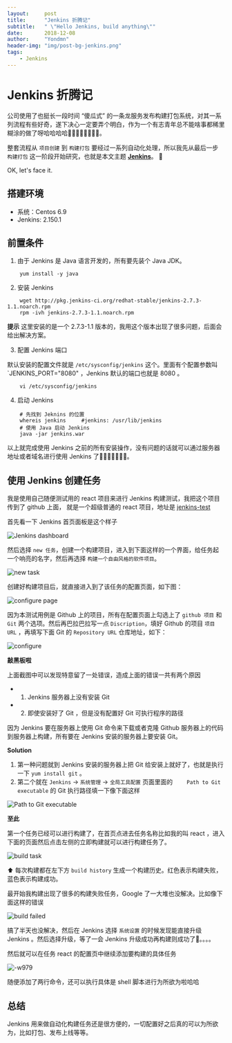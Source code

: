 ```yaml
---
layout:     post
title:      "Jenkins 折腾记"
subtitle:   " \"Hello Jenkins, build anything\""
date:       2018-12-08
author:     "Yondmn"
header-img: "img/post-bg-jenkins.png"
tags:
    - Jenkins
---
```


# Jenkins 折腾记


公司使用了也挺长一段时间 “傻瓜式” 的一条龙服务发布构建打包系统，对其一系列流程有些好奇，遂下决心一定要弄个明白，作为一个有志青年总不能啥事都稀里糊涂的做了呀哈哈哈哈🤣🤣🤣🤣🤣🤣🤣🤣。

整套流程从 `项目创建` 到 `构建打包` 要经过一系列自动化处理，所以我先从最后一步 `构建打包` 这一阶段开始研究，也就是本文主题 **[Jenkins](https://jenkins.io/)**。 🙈

OK, let's face it.

## 搭建环境

- 系统：Centos 6.9
- Jenkins: 2.150.1

## 前置条件

1. 由于 Jenkins 是 Java 语言开发的，所有要先装个 Java JDK。

```shell
    yum install -y java
```
    
2. 安装 Jenkins
 
```shell
    wget http://pkg.jenkins-ci.org/redhat-stable/jenkins-2.7.3-1.1.noarch.rpm
    rpm -ivh jenkins-2.7.3-1.1.noarch.rpm
```

**提示**
这里安装的是一个 2.7.3-1.1 版本的，我用这个版本出现了很多问题，后面会给出解决方案。

3. 配置 Jenkins 端口

默认安装的配置文件就是 `/etc/sysconfig/jenkins` 这个。里面有个配置参数叫 `JENKINS_PORT="8080" ，Jenkins 默认的端口也就是 8080 。

```shell
    vi /etc/sysconfig/jenkins
```

4. 启动 Jenkins

```shell
    # 先找到 Jeknins 的位置
    whereis jenkins     #jenkins: /usr/lib/jenkins
    # 使用 Java 启动 Jenkins
    java -jar jenkins.war
```
    
以上就完成使用 Jenkins 之前的所有安装操作，没有问题的话就可以通过服务器地址或者域名进行使用 Jenkins 了🎉🎉🎉🎉🎉🎉🎉。

## 使用 Jenkins 创建任务

我是使用自己随便测试用的 react 项目来进行 Jenkins 构建测试，我把这个项目传到了 github 上面，
就是一个超级普通的 react 项目，地址是 [jenkins-test](https://github.com/yondmn/jenkins-test)

首先看一下 Jenkins 首页面板是这个样子

![Jenkins dashboard](/img/in-post/2018-12-08-jenkins-toss/1544277445736.jpg)

然后选择 `new 任务`，创建一个构建项目，进入到下面这样的一个界面，给任务起一个响亮的名字，然后再选择 `构建一个自由风格的软件项目`。

![new task](/img/in-post/2018-12-08-jenkins-toss/1544277629731.jpg)

创建好构建项目后，就直接进入到了该任务的配置页面，如下图：

![configure page](/img/in-post/2018-12-08-jenkins-toss/1544277751102.jpg)

因为本测试用例是 Github 上的项目，所有在配置页面上勾选上了 `github 项目` 和 `Git` 两个选项。然后再巴拉巴拉写一点 `Discription`，填好 Github 的项目 `项目 URL` ，再填写下面 Git 的 `Repository URL` 仓库地址，如下：

![configure](/img/in-post/2018-12-08-jenkins-toss/1544277861720.jpg)

**敲黑板啦**

上面截图中可以发现特意留了一处错误，造成上面的错误一共有两个原因

- 1. Jenkins 服务器上没有安装 Git
- 2. 即使安装好了 Git ，但是没有配置好 Git 可执行程序的路径

因为 Jenkins 要在服务器上使用 Git 命令来下载或者克隆 Github 服务器上的代码到服务器上构建，所有要在 Jenkins 安装的服务器上要安装 Git。

**Solution**

1. 第一种问题就到 Jenkins 安装的服务器上把 Git 给安装上就好了，也就是执行一下 `yum install git` 。
2. 第二个就在 `Jenkins` -> `系统管理` -> `全局工具配置` 页面里面的 `	Path to Git executable` 的 Git 执行路径填一下像下面这样

![Path to Git executable](/img/in-post/2018-12-08-jenkins-toss/1544278998918.jpg)

**至此**

第一个任务已经可以进行构建了，在首页点进去任务名称比如我的叫 react ，进入下面的页面然后点击左侧的立即构建就可以进行构建任务了。

![build task](/img/in-post/2018-12-08-jenkins-toss/1544279397600.jpg)

⬆️ 每次构建都在左下方 `build history` 生成一个构建历史。红色表示构建失败，蓝色表示构建成功。

最开始我构建出现了很多的构建失败任务，Google 了一大堆也没解决。比如像下面这样的错误

![build failed](/img/in-post/2018-12-08-jenkins-toss/1544279472218.jpg)

搞了半天也没解决，然后在 Jenkins 选择 `系统设置` 的时候发现能直接升级 Jenkins 。然后选择升级，等了一会 Jenkins 升级成功再构建则成功了👹。。。。

然后就可以在任务 react 的配置页中继续添加要构建的具体任务

![-w979](/img/in-post/2018-12-08-jenkins-toss/1544282913421.jpg)

随便添加了两行命令，还可以执行具体是 shell 脚本进行为所欲为啦哈哈

## 总结

Jenkins 用来做自动化构建任务还是很方便的，一切配置好之后真的可以为所欲为，比如打包、发布上线等等。



